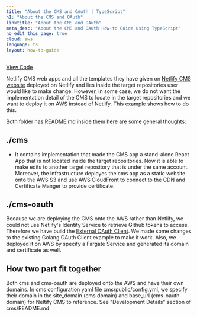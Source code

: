 ```yaml
---
title: "About the CMS and OAuth | TypeScript"
h1: "About the CMS and OAuth"
linktitle: "About the CMS and OAuth"
meta_desc: "About the CMS and OAuth How-to Guide using TypeScript"
no_edit_this_page: true
cloud: aws
language: ts
layout: how-to-guide
---
```


<!-- WARNING: this page was generated by a tool. Do not edit it by hand. -->
<!-- To change it, please see https://github.com/pulumi/docs/tree/master/tools/mktutorial. -->

<p class="mb-4 flex">
    <a class="flex flex-wrap items-center rounded-md font-display text-lg text-white bg-blue-600 border-2 border-blue-600 px-2 mr-2 whitespace-no-wrap hover:text-white" style="height: 45px;" href="https://github.com/pulumi/examples/tree/master/aws-ts-netlify-cms-and-oauth" target="_blank">
        <span><i class="fab fa-github pr-2"></i> View Code</span>
    </a>
</p>

Netlify CMS web apps and all the templates they have given on [Netlify CMS website](https://www.netlifycms.org/docs/start-with-a-template/) deployed on Netlify and lies inside the target repositories user would like to make change. However, in some case, we do not want the implementation detail of the CMS to locate in the target repositories and we want to deploy it on AWS instead of Netlify. This example shows how to do this.

Both folder has README.md inside them here are some general thoughts:

## ./cms
- It contains implementation that made the CMS app a stand-alone React App that is not located inside the target repositories. Now it is able to make edits to another target repository that is under the same account. Moreover, the infrastructure deployes the cms app as a static website onto the AWS S3 and use AWS CloudFront to connect to the CDN and Certificate Manger to provide certificate.

## ./cms-oauth
Because we are deploying the CMS onto the AWS rather than Netlify, we could not use Netlify's Identity Service to retrieve Github tokens to access. Therefore we have build the [External OAuth Client](https://www.netlifycms.org/docs/external-oauth-clients/#header). We made some changes to the existing Golang OAuth Client example to make it work. Also, we deployed it on AWS by specify a Fargate Service and generated its domain and certificate as well.

## How two part fit together
Both cms and cms-oauth are deployed onto the AWS and have their own domains. In cms configuration yaml file cms/public/config.yml, we specify their domain in the site_domain (cms domain) and base_url (cms-oauth domain) for Neltify CMS to reference.
See "Development Details" section of cms/README.md
